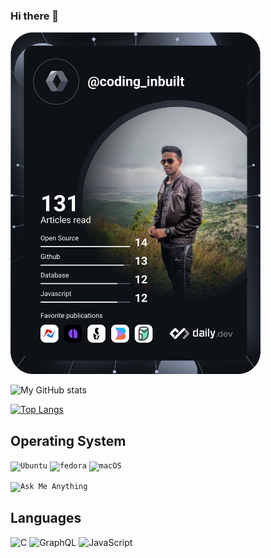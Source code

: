 ### Hi there 👋

<!--
**call8arshad/call8arshad** is a ✨ _special_ ✨ repository because its `README.md` (this file) appears on your GitHub profile.

Here are some ideas to get you started:

- 🔭 I’m currently working on ...
- 🌱 I’m currently learning ...
- 👯 I’m looking to collaborate on ...
- 🤔 I’m looking for help with ...
- 💬 Ask me about ...
- 📫 How to reach me: ...
- 😄 Pronouns: ...
- ⚡ Fun fact: ...
-->


<!-- <a href="https://app.daily.dev/arshadKhan"><img src="https://api.daily.dev/devcards/0acd2f08a94b4286a287c2afe57c5c0d.png?r=ftq" width="400" alt="Arshad's Dev Card"/></a> -->

<!-- <a href="https://app.daily.dev/coding_inbuilt"><img src="https://api.daily.dev/devcards/0acd2f08a94b4286a287c2afe57c5c0d.png?r=rmp" width="400" alt="Arshad's Dev Card"/></a> -->



<a href="https://app.daily.dev/coding_inbuilt"><img src="https://github.com/call8arshad/call8arshad/blob/main/devcard.svg" width="400" alt="Arshad's Dev Card"/></a>

<!-- use &hid= to hide
&hide=stars,commits,prs,issues,contribs
-->
![My GitHub stats](https://github-readme-stats-sigma-five.vercel.app/api?username=call8arshad&show_icons=true&theme=radical)

<!-- [![Readme Card](https://github-readme-stats.vercel.app/api/pin/?username=call8arshad&repo=github-readme-stats)](https://github.com/call8arshad/github-readme-stats&show_owner=true) -->

[![Top Langs](https://github-readme-stats-sigma-five.vercel.app/api/top-langs/?username=call8arshad&layout=compact)](https://github.com/call8arshad/github-readme-stats&theme=radical)

<!-- Enable belwo for alignment side by side -->
<!-- <a href="https://github.com/call8arshad/github-readme-stats">
  <img align="center" src="https://github-readme-stats.vercel.app/api/pin/?username=call8arshad&repo=github-readme-stats" />
</a>
<a href="https://github.com/call8arshad/convoychat">
  <img align="center" src="https://github-readme-stats.vercel.app/api/pin/?username=call8arshad&repo=convoychat" />
</a> -->

## Operating System
<div >
  <code><img width="50" src="https://user-images.githubusercontent.com/25181517/186884153-99edc188-e4aa-4c84-91b0-e2df260ebc33.png" alt="Ubuntu" title="Ubuntu"/></code>
	<code><img width="50" src="https://user-images.githubusercontent.com/25181517/186885787-4011a347-1f68-472c-bf8b-31ed1bb4f8ce.png" alt="fedora" title="fedora"/></code>
  <code><img width="50" src="https://user-images.githubusercontent.com/25181517/186884152-ae609cca-8cf1-4175-8d60-1ce1fa078ca2.png" alt="macOS" title="macOS"/></code>

  <code><img width="100" src="https://img.shields.io/badge/Ask%20me-anything-1abc9c.svg" alt="Ask Me Anything" title="Ask Me Anything"/></code>
</div>
<!--
[![Linux](https://svgshare.com/i/Zhy.svg)](https://svgshare.com/i/Zhy.svg)
[![macOS](https://svgshare.com/i/ZjP.svg)](https://svgshare.com/i/ZjP.svg)
[![Ask Me Anything !](https://img.shields.io/badge/Ask%20me-anything-1abc9c.svg)](https://GitHub.com/Naereen/ama)
-->


## Languages
![C](https://img.shields.io/badge/c-%2300599C.svg?style=for-the-badge&logo=c&logoColor=white)
![GraphQL](https://img.shields.io/badge/-GraphQL-E10098?style=for-the-badge&logo=graphql&logoColor=white)
![JavaScript](https://user-images.githubusercontent.com/11881744/185058328-7f69f4cd-8015-4852-991b-ababeab52d59.png)
